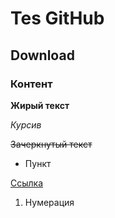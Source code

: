 # Tes GitHub

## Download

### Контент

**Жирый текст**

*Курсив*

~~Зачеркнутый текст~~

* Пункт

[Ссылка](www.vk.com)

1. Нумерация